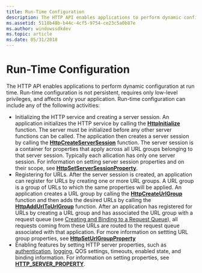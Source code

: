 ```yaml
---
title: Run-Time Configuration
description: The HTTP API enables applications to perform dynamic configuration at run time.
ms.assetid: 5118b48b-b44c-4cf5-9754-ce23c5a0b87e
ms.author: windowssdkdev
ms.topic: article
ms.date: 05/31/2018
---
```


# Run-Time Configuration

The HTTP API enables applications to perform dynamic configuration at run time. Run-time configuration is not persistent, requires only low-level privileges, and affects only your application. Run-time configuration can include any of the following activities:

-   Initializing the HTTP service and creating a server session. An application initializes the HTTP service by calling the [**HttpInitialize**](/windows/desktop/api/Http/nf-http-httpinitialize) function. The server must be initialized before any other server functions can be called. The application then creates a server session by calling the [**HttpCreateServerSession**](/windows/desktop/api/Http/nf-http-httpcreateserversession) function. The server session is a container for properties that apply across all URL groups belonging to that server session. Typically each allication has only one server session. For information on setting server session properties and on their scope, see [**HttpSetServerSessionProperty**](/windows/desktop/api/Http/nf-http-httpsetserversessionproperty).
-   Registering for URLs. After the server session is created, an application can register for URLs by creating one or more URL groups. A URL group is a group of URLs to which the same properties will be applied. An application creates a URL group by calling the [**HttpCreateUrlGroup**](/windows/desktop/api/Http/nf-http-httpcreateurlgroup) function and then adds the desired URLs by calling the [**HttpAddUrlToUrlGroup**](/windows/desktop/api/Http/nf-http-httpaddurltourlgroup) function. After an application has registered for URLs by creating a URL group and has associated the URL group with a request queue (see [Creating and Binding to a Request Queue](creating-and-binding-to-a-request-queue.md)), all requests coming from these URLs are routed to the request queue associated with that application. For more information on settting URL group properties, see [**HttpSetUrlGroupProperty**](/windows/desktop/api/Http/nf-http-httpseturlgroupproperty)
-   Enabling features by setting HTTP server properties, such as [authentication](authentication-in-http-version-2-0.md), [logging](server-side-logging-in-http-version-2-0.md), QOS settings, timeouts, enabled state, and binding information. For information on setting properties, see [**HTTP\_SERVER\_PROPERTY**](/windows/desktop/api/Http/ne-http-_http_server_property).

 

 




